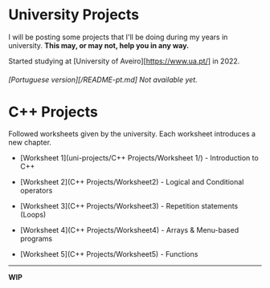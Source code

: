 # University Projects
I will be posting some projects that I'll be doing during my years in university. 
**This may, or may not, help you in any way.**

Started studying at [University of Aveiro][https://www.ua.pt/] in 2022.
###### [Portuguese version][/README-pt.md] *Not available yet.*

# C++ Projects
Followed worksheets given by the university. Each worksheet introduces a new chapter.

+ [Worksheet 1](uni-projects/C++ Projects/Worksheet 1/) - Introduction to C++

+ [Worksheet 2](C++ Projects/Worksheet2) - Logical and Conditional operators

+ [Worksheet 3](C++ Projects/Worksheet3) - Repetition statements (Loops)

+ [Worksheet 4](C++ Projects/Worksheet4) - Arrays & Menu-based programs

+ [Worksheet 5](C++ Projects/Worksheet5) - Functions
	
---

**WIP**
